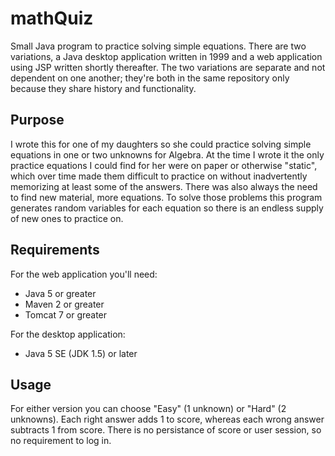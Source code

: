# mathQuiz
Small Java program to practice solving simple equations. There are two variations, a Java desktop application written in 1999 and a web application using JSP written shortly thereafter. The two variations are separate and not dependent on one another; they're both in the same repository only because they share history and functionality.

## Purpose
I wrote this for one of my daughters so she could practice solving simple equations in one or two unknowns for Algebra. At the time I wrote it the only practice equations I could find for her were on paper or otherwise "static", which over time made them difficult to practice on without inadvertently memorizing at least some of the answers. There was also always the need to find new material, more equations. To solve those problems this program generates random variables for each equation so there is an endless supply of new ones to practice on.

## Requirements

For the web application you'll need:
* Java 5 or greater
* Maven 2 or greater 
* Tomcat 7 or greater

For the desktop application:
* Java 5 SE (JDK 1.5) or later

## Usage

For either version you can choose "Easy" (1 unknown) or "Hard" (2 unknowns). Each right answer adds 1 to score, whereas each wrong answer subtracts 1 from score. There is no persistance of score or user session, so no requirement to log in.
 

